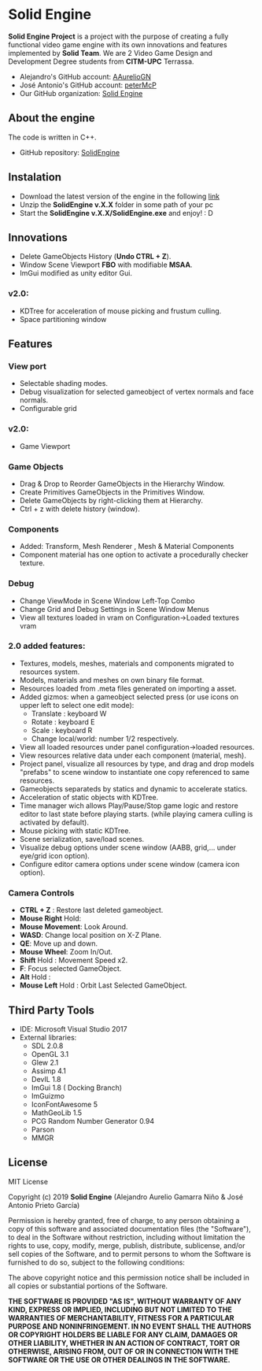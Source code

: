 # Solid Engine

**Solid Engine Project** is a project with the purpose of creating a fully functional video game engine with its own innovations and features implemented by **Solid Team**. We are 2  Video Game Design and Development Degree students from **CITM-UPC** Terrassa.  

- Alejandro's GitHub account: [AAurelioGN](https://github.com/alejandro61299)
- José Antonio's GitHub account: [peterMcP](https://github.com/peterMcP)
- Our GitHub organization: [Solid Engine](https://github.com/SOLID-TEAM/SOLID_ENGINE)

## About the engine

The code is written in C++.

- GitHub repository: [SolidEngine](https://github.com/SOLID-TEAM/SOLID_ENGINE)

## Instalation

- Download the latest version of the engine in the following [link](https://github.com/SOLID-TEAM/SOLID_ENGINE/releases)
- Unzip the **SolidEngine v.X.X** folder in some path of your pc 
- Start the **SolidEngine v.X.X/SolidEngine.exe** and enjoy! : D
## Innovations

- Delete GameObjects History (**Undo CTRL + Z**).
- Window Scene Viewport **FBO** with modifiable **MSAA**.
- ImGui modified as unity editor Gui.

### v2.0:
- KDTree for acceleration of mouse picking and frustum culling.
- Space partitioning window

## Features

### View port
- Selectable shading modes.
- Debug visualization for selected gameobject of vertex normals and face normals.
- Configurable grid
### v2.0:
- Game Viewport

### Game Objects
- Drag & Drop to Reorder GameObjects in the Hierarchy Window.
- Create Primitives GameObjects in the Primitives Window.
- Delete GameObjects by right-clicking them at Hierarchy.
- Ctrl + z with delete history (window).
### Components
- Added: Transform, Mesh Renderer , Mesh & Material Components
- Component material has one option to activate a procedurally checker texture.
 
### Debug
- Change ViewMode in Scene Window Left-Top Combo 
- Change Grid and Debug Settings in Scene Window Menus
- View all textures loaded in vram on Configuration->Loaded textures vram

### 2.0 added features:
- Textures, models, meshes, materials and components migrated to resources system.
- Models, materials and meshes on own binary file format.
- Resources loaded from .meta files generated on importing a asset.
- Added gizmos: when a gameobject selected press (or use icons on upper left to select one edit mode):
	- Translate : keyboard W
	- Rotate : keyboard E
	- Scale : keyboard R
	- Change local/world: number 1/2 respectively.
- View all loaded resources under panel configuration->loaded resources.
- View resources relative data under each component (material, mesh).
- Project panel, visualize all resources by type, and drag and drop models "prefabs" to scene window to instantiate one copy referenced to same resources.
- Gameobjects separateds by statics and dynamic to accelerate statics.
- Acceleration of static objects with KDTree.
- Time manager wich allows Play/Pause/Stop game logic and restore editor to last state before playing starts. (while playing camera culling is activated by default).
- Mouse picking with static KDTree.
- Scene serialization, save/load scenes.
- Visualize debug options under scene window (AABB, grid,... under eye/grid icon option).
- Configure editor camera options under scene window (camera icon option).

### Camera Controls

- **CTRL + Z** : Restore last deleted gameobject.
- **Mouse Right** Hold: 
- **Mouse Movement**: Look Around.
- **WASD**: Change local position on X-Z Plane.
- **QE**: Move up and down.
- **Mouse Wheel**: Zoom In/Out.
- **Shift** Hold : Movement Speed x2.
- **F**: Focus selected GameObject.
- **Alt** Hold :
- **Mouse Left** Hold : Orbit Last Selected GameObject.

## Third Party Tools

- IDE: Microsoft Visual Studio 2017
- External libraries: 
	- SDL 2.0.8
	- OpenGL 3.1
	- Glew 2.1
	- Assimp 4.1
	- DevIL 1.8
	- ImGui 1.8 ( Docking Branch)
	- ImGuizmo 
	- IconFontAwesome 5
	- MathGeoLib 1.5
	- PCG Random Number Generator 0.94
	- Parson
	- MMGR

## License

MIT License

Copyright (c) 2019 **Solid Engine** (Alejandro Aurelio Gamarra Niño & José Antonio Prieto García)

Permission is hereby granted, free of charge, to any person obtaining a copy
of this software and associated documentation files (the "Software"), to deal
in the Software without restriction, including without limitation the rights
to use, copy, modify, merge, publish, distribute, sublicense, and/or sell
copies of the Software, and to permit persons to whom the Software is
furnished to do so, subject to the following conditions:

The above copyright notice and this permission notice shall be included in all
copies or substantial portions of the Software.

**THE SOFTWARE IS PROVIDED "AS IS", WITHOUT WARRANTY OF ANY KIND, EXPRESS OR
IMPLIED, INCLUDING BUT NOT LIMITED TO THE WARRANTIES OF MERCHANTABILITY,
FITNESS FOR A PARTICULAR PURPOSE AND NONINFRINGEMENT. IN NO EVENT SHALL THE
AUTHORS OR COPYRIGHT HOLDERS BE LIABLE FOR ANY CLAIM, DAMAGES OR OTHER
LIABILITY, WHETHER IN AN ACTION OF CONTRACT, TORT OR OTHERWISE, ARISING FROM,
OUT OF OR IN CONNECTION WITH THE SOFTWARE OR THE USE OR OTHER DEALINGS IN THE
SOFTWARE.**
